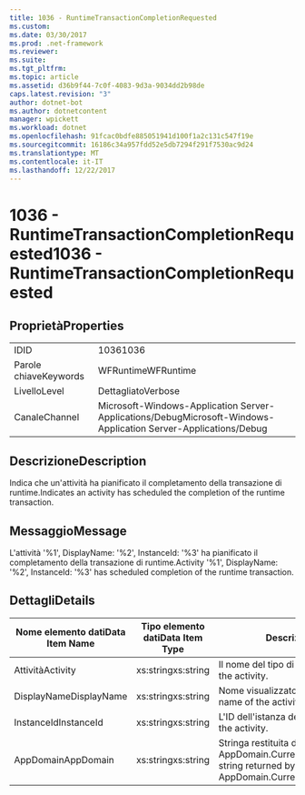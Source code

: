 ```yaml
---
title: 1036 - RuntimeTransactionCompletionRequested
ms.custom: 
ms.date: 03/30/2017
ms.prod: .net-framework
ms.reviewer: 
ms.suite: 
ms.tgt_pltfrm: 
ms.topic: article
ms.assetid: d36b9f44-7c0f-4083-9d3a-9034dd2b98de
caps.latest.revision: "3"
author: dotnet-bot
ms.author: dotnetcontent
manager: wpickett
ms.workload: dotnet
ms.openlocfilehash: 91fcac0bdfe885051941d100f1a2c131c547f19e
ms.sourcegitcommit: 16186c34a957fdd52e5db7294f291f7530ac9d24
ms.translationtype: MT
ms.contentlocale: it-IT
ms.lasthandoff: 12/22/2017
---
```

# <a name="1036---runtimetransactioncompletionrequested"></a><span data-ttu-id="ba0b0-102">1036 - RuntimeTransactionCompletionRequested</span><span class="sxs-lookup"><span data-stu-id="ba0b0-102">1036 - RuntimeTransactionCompletionRequested</span></span>
## <a name="properties"></a><span data-ttu-id="ba0b0-103">Proprietà</span><span class="sxs-lookup"><span data-stu-id="ba0b0-103">Properties</span></span>  
  
|||  
|-|-|  
|<span data-ttu-id="ba0b0-104">ID</span><span class="sxs-lookup"><span data-stu-id="ba0b0-104">ID</span></span>|<span data-ttu-id="ba0b0-105">1036</span><span class="sxs-lookup"><span data-stu-id="ba0b0-105">1036</span></span>|  
|<span data-ttu-id="ba0b0-106">Parole chiave</span><span class="sxs-lookup"><span data-stu-id="ba0b0-106">Keywords</span></span>|<span data-ttu-id="ba0b0-107">WFRuntime</span><span class="sxs-lookup"><span data-stu-id="ba0b0-107">WFRuntime</span></span>|  
|<span data-ttu-id="ba0b0-108">Livello</span><span class="sxs-lookup"><span data-stu-id="ba0b0-108">Level</span></span>|<span data-ttu-id="ba0b0-109">Dettagliato</span><span class="sxs-lookup"><span data-stu-id="ba0b0-109">Verbose</span></span>|  
|<span data-ttu-id="ba0b0-110">Canale</span><span class="sxs-lookup"><span data-stu-id="ba0b0-110">Channel</span></span>|<span data-ttu-id="ba0b0-111">Microsoft-Windows-Application Server-Applications/Debug</span><span class="sxs-lookup"><span data-stu-id="ba0b0-111">Microsoft-Windows-Application Server-Applications/Debug</span></span>|  
  
## <a name="description"></a><span data-ttu-id="ba0b0-112">Descrizione</span><span class="sxs-lookup"><span data-stu-id="ba0b0-112">Description</span></span>  
 <span data-ttu-id="ba0b0-113">Indica che un'attività ha pianificato il completamento della transazione di runtime.</span><span class="sxs-lookup"><span data-stu-id="ba0b0-113">Indicates an activity has scheduled the completion of the runtime transaction.</span></span>  
  
## <a name="message"></a><span data-ttu-id="ba0b0-114">Messaggio</span><span class="sxs-lookup"><span data-stu-id="ba0b0-114">Message</span></span>  
 <span data-ttu-id="ba0b0-115">L'attività '%1', DisplayName: '%2', InstanceId: '%3' ha pianificato il completamento della transazione di runtime.</span><span class="sxs-lookup"><span data-stu-id="ba0b0-115">Activity '%1', DisplayName: '%2', InstanceId: '%3' has scheduled completion of the runtime transaction.</span></span>  
  
## <a name="details"></a><span data-ttu-id="ba0b0-116">Dettagli</span><span class="sxs-lookup"><span data-stu-id="ba0b0-116">Details</span></span>  
  
|<span data-ttu-id="ba0b0-117">Nome elemento dati</span><span class="sxs-lookup"><span data-stu-id="ba0b0-117">Data Item Name</span></span>|<span data-ttu-id="ba0b0-118">Tipo elemento dati</span><span class="sxs-lookup"><span data-stu-id="ba0b0-118">Data Item Type</span></span>|<span data-ttu-id="ba0b0-119">Descrizione</span><span class="sxs-lookup"><span data-stu-id="ba0b0-119">Description</span></span>|  
|--------------------|--------------------|-----------------|  
|<span data-ttu-id="ba0b0-120">Attività</span><span class="sxs-lookup"><span data-stu-id="ba0b0-120">Activity</span></span>|<span data-ttu-id="ba0b0-121">xs:string</span><span class="sxs-lookup"><span data-stu-id="ba0b0-121">xs:string</span></span>|<span data-ttu-id="ba0b0-122">Il nome del tipo di attività.</span><span class="sxs-lookup"><span data-stu-id="ba0b0-122">The type name of the activity.</span></span>|  
|<span data-ttu-id="ba0b0-123">DisplayName</span><span class="sxs-lookup"><span data-stu-id="ba0b0-123">DisplayName</span></span>|<span data-ttu-id="ba0b0-124">xs:string</span><span class="sxs-lookup"><span data-stu-id="ba0b0-124">xs:string</span></span>|<span data-ttu-id="ba0b0-125">Nome visualizzato dell'attività.</span><span class="sxs-lookup"><span data-stu-id="ba0b0-125">The display name of the activity.</span></span>|  
|<span data-ttu-id="ba0b0-126">InstanceId</span><span class="sxs-lookup"><span data-stu-id="ba0b0-126">InstanceId</span></span>|<span data-ttu-id="ba0b0-127">xs:string</span><span class="sxs-lookup"><span data-stu-id="ba0b0-127">xs:string</span></span>|<span data-ttu-id="ba0b0-128">L'ID dell'istanza dell'attività.</span><span class="sxs-lookup"><span data-stu-id="ba0b0-128">The instance id of the activity.</span></span>|  
|<span data-ttu-id="ba0b0-129">AppDomain</span><span class="sxs-lookup"><span data-stu-id="ba0b0-129">AppDomain</span></span>|<span data-ttu-id="ba0b0-130">xs:string</span><span class="sxs-lookup"><span data-stu-id="ba0b0-130">xs:string</span></span>|<span data-ttu-id="ba0b0-131">Stringa restituita da AppDomain.CurrentDomain.FriendlyName.</span><span class="sxs-lookup"><span data-stu-id="ba0b0-131">The string returned by AppDomain.CurrentDomain.FriendlyName.</span></span>|
